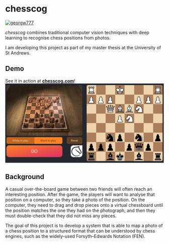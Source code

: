 # chesscog

[![georgw777](https://circleci.com/gh/georgw777/chesscog.svg?style=svg)](https://app.circleci.com/pipelines/github/georgw777/chesscog)

_chesscog_ combines traditional computer vision techniques with deep learning to recognise chess positions from photos.

I am developing this project as part of my master thesis at the University of St Andrews.

## Demo

See it in action at [**chesscog.com**](https://www.chesscog.com)!
![Screenshot](docs/demo_screenshot.png)

## Background

A casual over-the-board game between two friends will often reach an interesting position. After the game, the players will want to analyse that position on a computer, so they take a photo of the position. On the computer, they need to drag and drop pieces onto a virtual chessboard until the position matches the one they had on the photograph, and then they must double-check that they did not miss any pieces.

The goal of this project is to develop a system that is able to map a photo of a chess position to a structured format that can be understood by chess engines, such as the widely-used Forsyth–Edwards Notation (FEN).
